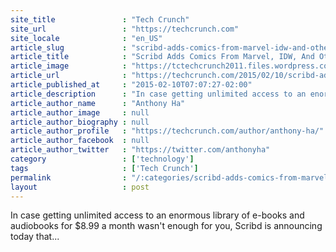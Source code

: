 ```yaml
---
site_title               : "Tech Crunch"
site_url                 : "https://techcrunch.com"
site_locale              : "en_US"
article_slug             : "scribd-adds-comics-from-marvel-idw-and-others-to-its-subscription-e-book-service"
article_title            : "Scribd Adds Comics From Marvel, IDW, And Others To Its Subscription E-Book Service"
article_image            : "https://tctechcrunch2011.files.wordpress.com/2015/02/archieipad.jpg?w=764&h=400&crop=1"
article_url              : "https://techcrunch.com/2015/02/10/scribd-adds-marvel-comics/"
article_published_at     : "2015-02-10T07:07:27-02:00"
article_description      : "In case getting unlimited access to an enormous library of e-books and audiobooks for $8.99 a month wasn't enough for you, Scribd is announcing today that..."
article_author_name      : "Anthony Ha"
article_author_image     : null
article_author_biography : null
article_author_profile   : "https://techcrunch.com/author/anthony-ha/"
article_author_facebook  : null
article_author_twitter   : "https://twitter.com/anthonyha"
category                 : ['technology']
tags                     : ['Tech Crunch']
permalink                : "/:categories/scribd-adds-comics-from-marvel-idw-and-others-to-its-subscription-e-book-service/"
layout                   : post
---
```


In case getting unlimited access to an enormous library of e-books and audiobooks for $8.99 a month wasn't enough for you, Scribd is announcing today that...
